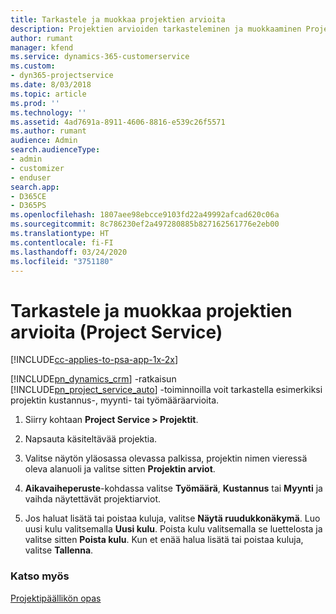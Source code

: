 ```yaml
---
title: Tarkastele ja muokkaa projektien arvioita
description: Projektien arvioiden tarkasteleminen ja muokkaaminen Project Servicessä
author: rumant
manager: kfend
ms.service: dynamics-365-customerservice
ms.custom:
- dyn365-projectservice
ms.date: 8/03/2018
ms.topic: article
ms.prod: ''
ms.technology: ''
ms.assetid: 4ad7691a-8911-4606-8816-e539c26f5571
ms.author: rumant
audience: Admin
search.audienceType:
- admin
- customizer
- enduser
search.app:
- D365CE
- D365PS
ms.openlocfilehash: 1807aee98ebcce9103fd22a49992afcad620c06a
ms.sourcegitcommit: 8c786230ef2a497280885b827162561776e2eb00
ms.translationtype: HT
ms.contentlocale: fi-FI
ms.lasthandoff: 03/24/2020
ms.locfileid: "3751180"
---
```

# <a name="view-and-edit-project-estimates-project-service"></a>Tarkastele ja muokkaa projektien arvioita (Project Service)

[!INCLUDE[cc-applies-to-psa-app-1x-2x](../includes/cc-applies-to-psa-app-1x-2x.md)]

[!INCLUDE[pn_dynamics_crm](../includes/pn-dynamics-crm.md)] -ratkaisun [!INCLUDE[pn_project_service_auto](../includes/pn-project-service-auto.md)] -toiminnoilla voit tarkastella esimerkiksi projektin kustannus-, myynti- tai työmääräarvioita.  
  
1.  Siirry kohtaan **Project Service > Projektit**.  
  
2.  Napsauta käsiteltävää projektia.  
  
3.  Valitse näytön yläosassa olevassa palkissa, projektin nimen vieressä oleva alanuoli ja valitse sitten **Projektin arviot**.  
  
4.  **Aikavaiheperuste**-kohdassa valitse **Työmäärä**, **Kustannus** tai **Myynti** ja vaihda näytettävät projektiarviot.  
  
5.  Jos haluat lisätä tai poistaa kuluja, valitse **Näytä ruudukkonäkymä**. Luo uusi kulu valitsemalla **Uusi kulu**. Poista kulu valitsemalla se luettelosta ja valitse sitten **Poista kulu**. Kun et enää halua lisätä tai poistaa kuluja, valitse **Tallenna**.  
  
### <a name="see-also"></a>Katso myös  
 [Projektipäällikön opas](../project-service/project-manager-guide.md)
